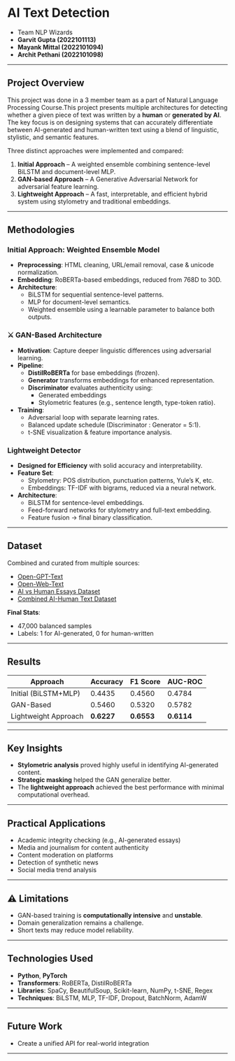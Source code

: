#  AI Text  Detection
- Team NLP Wizards
- **Garvit Gupta (2022101113)**  
- **Mayank Mittal (2022101094)**
- **Archit Pethani (2022101098)**

---

##  Project Overview

This project was done in a 3 member team as a part of Natural Language Processing Course.This project presents multiple architectures for detecting whether a given piece of text was written by a **human** or **generated by AI**. The key focus is on designing systems that can accurately differentiate between AI-generated and human-written text using a blend of linguistic, stylistic, and semantic features.

Three distinct approaches were implemented and compared:

1. **Initial Approach** – A weighted ensemble combining sentence-level BiLSTM and document-level MLP.
2. **GAN-based Approach** – A Generative Adversarial Network for adversarial feature learning.
3. **Lightweight Approach** – A fast, interpretable, and efficient hybrid system using stylometry and traditional embeddings.

---

##  Methodologies

###  Initial Approach: Weighted Ensemble Model

- **Preprocessing**: HTML cleaning, URL/email removal, case & unicode normalization.
- **Embedding**: RoBERTa-based embeddings, reduced from 768D to 30D.
- **Architecture**:
  - BiLSTM for sequential sentence-level patterns.
  - MLP for document-level semantics.
  - Weighted ensemble using a learnable parameter to balance both outputs.

### ⚔ GAN-Based Architecture

- **Motivation**: Capture deeper linguistic differences using adversarial learning.
- **Pipeline**:
  - **DistilRoBERTa** for base embeddings (frozen).
  - **Generator** transforms embeddings for enhanced representation.
  - **Discriminator** evaluates authenticity using:
    - Generated embeddings
    - Stylometric features (e.g., sentence length, type-token ratio).
- **Training**:
  - Adversarial loop with separate learning rates.
  - Balanced update schedule (Discriminator : Generator = 5:1).
  - t-SNE visualization & feature importance analysis.

###  Lightweight Detector

- **Designed for Efficiency** with solid accuracy and interpretability.
- **Feature Set**:
  - Stylometry: POS distribution, punctuation patterns, Yule’s K, etc.
  - Embeddings: TF-IDF with bigrams, reduced via a neural network.
- **Architecture**:
  - BiLSTM for sentence-level embeddings.
  - Feed-forward networks for stylometry and full-text embedding.
  - Feature fusion → final binary classification.

---

##  Dataset

Combined and curated from multiple sources:

- [Open-GPT-Text](https://drive.google.com/drive/folders/1uc9kB5Nm7zx1UMJcpeGnjU7GI6xWNxNy)
- [Open-Web-Text](https://drive.google.com/drive/folders/1raU6ST48KziMc6C8Kt8wcufJWPH4HKUo)
- [AI vs Human Essays Dataset](https://www.kaggle.com/datasets/shanegerami/ai-vs-human-text)
- [Combined AI-Human Text Dataset](https://www.kaggle.com/datasets/architpethani/combined-dataset-ai-human)

 **Final Stats**:
- 47,000 balanced samples  
- Labels: 1 for AI-generated, 0 for human-written

---

##  Results

| **Approach**          | **Accuracy** | **F1 Score** | **AUC-ROC** |
|-----------------------|--------------|--------------|-------------|
| Initial (BiLSTM+MLP)  | 0.4435       | 0.4560       | 0.4784      |
| GAN-Based             | 0.5460       | 0.5320       | 0.5782      |
| Lightweight Approach  | **0.6227**   | **0.6553**   | **0.6114**  |

---

##  Key Insights

- **Stylometric analysis** proved highly useful in identifying AI-generated content.
- **Strategic masking** helped the GAN generalize better.
- The **lightweight approach** achieved the best performance with minimal computational overhead.

---

##  Practical Applications

- Academic integrity checking (e.g., AI-generated essays)
- Media and journalism for content authenticity
- Content moderation on platforms
- Detection of synthetic news
- Social media trend analysis

---

## ⚠ Limitations

- GAN-based training is **computationally intensive** and **unstable**.
- Domain generalization remains a challenge.
- Short texts may reduce model reliability.

---

##  Technologies Used

- **Python**, **PyTorch**
- **Transformers**: RoBERTa, DistilRoBERTa
- **Libraries**: SpaCy, BeautifulSoup, Scikit-learn, NumPy, t-SNE, Regex
- **Techniques**: BiLSTM, MLP, TF-IDF, Dropout, BatchNorm, AdamW

---

##  Future Work

- Create a unified API for real-world integration

---
